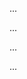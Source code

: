<panel type="warning" header=":trophy: Can explain some design patterns :star::star:" expandable expanded no-close>

<panel type="warning" header=":trophy: Can explain the Model View Controller (MVC) design pattern :star::star:" expandable>
  <include src="../../book/designPatterns/modelViewController/what/full.md" />
  <panel header=":dart: Evidence" expanded>

...

  </panel>
</panel>

<panel type="info" header=":trophy: Can explain the Observer design pattern :star::star::star:" expandable>
  <include src="../../book/designPatterns/observer/what/full.md" />
  <panel header=":dart: Evidence" expanded>

...

  </panel>
</panel>

<panel type="success" header=":trophy: Can explain the Abstraction Occurrence design pattern :star::star::star::star:" expandable>
  <include src="../../book/designPatterns/abstractionOccurrence/what/full.md" />
  <panel header=":dart: Evidence" expanded>

...

  </panel>
</panel>

<panel type="success" header=":trophy: Can recognize some of the GoF design patterns :star::star::star::star:" expandable>
  <include src="../../book/designPatterns/more/otherDesignPatterns/full.md" />
  <panel header=":dart: Evidence" expanded>

...

  </panel>
</panel>

</panel>
